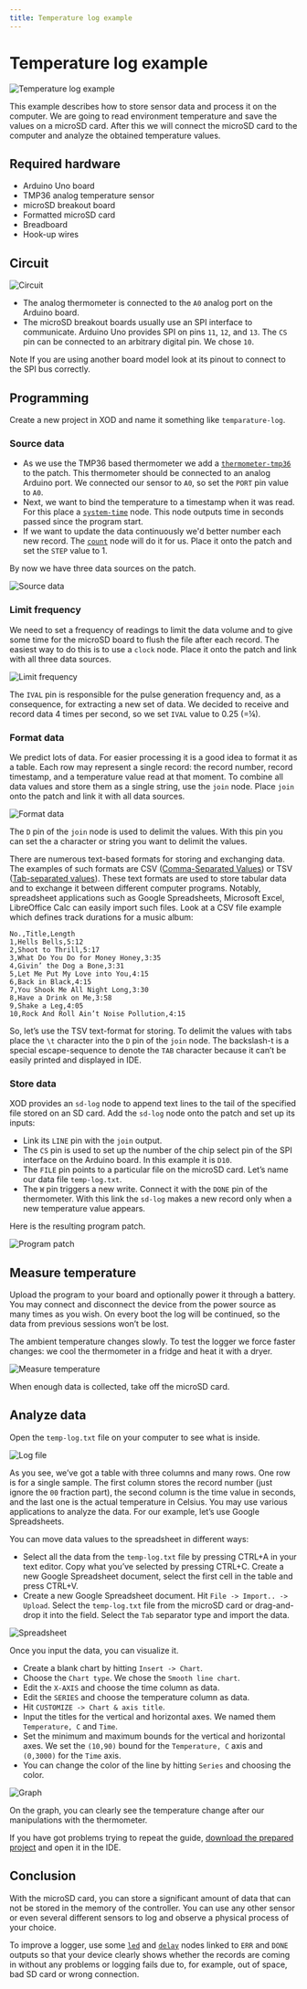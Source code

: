 ```yaml
---
title: Temperature log example
---
```


# Temperature log example

![Temperature log example](./temperature-log-1.jpg)

This example describes how to store sensor data and process it on the computer.
We are going to read environment temperature and save the values on a microSD
card. After this we will connect the microSD card to the computer and analyze
the obtained temperature values.

## Required hardware

- Arduino Uno board
- TMP36 analog temperature sensor
- microSD breakout board
- Formatted microSD card
- Breadboard
- Hook-up wires

## Circuit

![Circuit](./circuit.fz.png)

- The analog thermometer is connected to the `A0` analog port on the Arduino
  board.
- The microSD breakout boards usually use an SPI interface to communicate.
  Arduino Uno provides SPI on pins `11`, `12`, and `13`. The `CS` pin can be
  connected to an arbitrary digital pin. We chose `10`.

<div class="ui segment note">
<span class="ui ribbon label">Note</span>
If you are using another board model look at its pinout to connect to the SPI bus correctly.
</div>

## Programming

Create a new project in XOD and name it something like `temparature-log`.

### Source data

- As we use the TMP36 based thermometer we add a
  [`thermometer-tmp36`](https://xod.io/libs/xod/common-hardware/thermometer-tmp36/)
  to the patch. This thermometer should be connected to an analog Arduino port.
  We connected our sensor to `A0`, so set the `PORT` pin value to `A0`.
- Next, we want to bind the temperature to a timestamp when it was read. For
  this place a [`system-time`](https://xod.io/libs/xod/core/system-time) node.
  This node outputs time in seconds passed since the program start.
- If we want to update the data continuously we'd better number each new record.
  The [`count`](https://xod.io/libs/xod/core/count) node will do it for us.
  Place it onto the patch and set the `STEP` value to 1.

By now we have three data sources on the patch.

![Source data](./sdcard-temp.step1.patch.png)

### Limit frequency

We need to set a frequency of readings to limit the data volume and to give some
time for the microSD board to flush the file after each record. The easiest way
to do this is to use a `clock` node. Place it onto the patch and link with all
three data sources.

![Limit frequency](./sdcard-temp.step2.patch.png)

The `IVAL` pin is responsible for the pulse generation frequency and, as a
consequence, for extracting a new set of data. We decided to receive and record
data 4 times per second, so we set `IVAL` value to 0.25 (=¼).

### Format data

We predict lots of data. For easier processing it is a good idea to format it as
a table. Each row may represent a single record: the record number, record
timestamp, and a temperature value read at that moment. To combine all data
values and store them as a single string, use the `join` node. Place `join` onto
the patch and link it with all data sources.

![Format data](./sdcard-temp.step3.patch.png)

The `D` pin of the `join` node is used to delimit the values. With this pin you
can set the a character or string you want to delimit the values.

There are numerous text-based formats for storing and exchanging data. The
examples of such formats are CSV
([Comma-Separated Values](https://en.wikipedia.org/wiki/Comma-separated_values))
or TSV
([Tab-separated values](https://en.wikipedia.org/wiki/Tab-separated_values)).
These text formats are used to store tabular data and to exchange it between
different computer programs. Notably, spreadsheet applications such as Google
Spreadsheets, Microsoft Excel, LibreOffice Calc can easily import such files.
Look at a CSV file example which defines track durations for a music album:

```
No.,Title,Length
1,Hells Bells,5:12
2,Shoot to Thrill,5:17
3,What Do You Do for Money Honey,3:35
4,Givin’ the Dog a Bone,3:31
5,Let Me Put My Love into You,4:15
6,Back in Black,4:15
7,You Shook Me All Night Long,3:30
8,Have a Drink on Me,3:58
9,Shake a Leg,4:05
10,Rock And Roll Ain’t Noise Pollution,4:15
```

So, let’s use the TSV text-format for storing. To delimit the values with tabs
place the `\t` character into the `D` pin of the `join` node. The backslash-t is
a special escape-sequence to denote the `TAB` character because it can’t be
easily printed and displayed in IDE.

### Store data

XOD provides an `sd-log` node to append text lines to the tail of the specified
file stored on an SD card. Add the `sd-log` node onto the patch and set up its
inputs:

- Link its `LINE` pin with the `join` output.
- The `CS` pin is used to set up the number of the chip select pin of the SPI
  interface on the Arduino board. In this example it is `D10`.
- The `FILE` pin points to a particular file on the microSD card. Let’s name our
  data file `temp-log.txt`.
- The `W` pin triggers a new write. Connect it with the `DONE` pin of the
  thermometer. With this link the `sd-log` makes a new record only when a new
  temperature value appears.

Here is the resulting program patch.

![Program patch](./sdcard-temp.patch.png)

## Measure temperature

Upload the program to your board and optionally power it through a battery. You
may connect and disconnect the device from the power source as many times as you
wish. On every boot the log will be continued, so the data from previous
sessions won’t be lost.

The ambient temperature changes slowly. To test the logger we force faster
changes: we cool the thermometer in a fridge and heat it with a dryer.

![Measure temperature](./temperature-log-2.jpg)

When enough data is collected, take off the microSD card.

## Analyze data

Open the `temp-log.txt` file on your computer to see what is inside.

![Log file](./analyze-log-1.png)

As you see, we’ve got a table with three columns and many rows. One row is for a
single sample. The first column stores the record number (just ignore the `00`
fraction part), the second column is the time value in seconds, and the last one
is the actual temperature in Celsius. You may use various applications to
analyze the data. For our example, let’s use Google Spreadsheets.

You can move data values to the spreadsheet in different ways:

- Select all the data from the `temp-log.txt` file by pressing CTRL+A in your
  text editor. Copy what you’ve selected by pressing CTRL+C. Create a new Google
  Spreadsheet document, select the first cell in the table and press CTRL+V.
- Create a new Google Spreadsheet document. Hit `File -> Import.. -> Upload`.
  Select the `temp-log.txt` file from the microSD card or drag-and-drop it into
  the field. Select the `Tab` separator type and import the data.

![Spreadsheet](./analyze-log-2.png)

Once you input the data, you can visualize it.

- Create a blank chart by hitting `Insert -> Chart`.
- Choose the `Chart type`. We chose the `Smooth line chart`.
- Edit the `X-AXIS` and choose the time column as data.
- Edit the `SERIES` and choose the temperature column as data.
- Hit `CUSTOMIZE -> Chart & axis title`.
- Input the titles for the vertical and horizontal axes. We named them
  `Temperature, C` and `Time`.
- Set the minimum and maximum bounds for the vertical and horizontal axes. We
  set the `(10,90)` bound for the `Temperature, C` axis and `(0,3000)` for the
  `Time` axis.
- You can change the color of the line by hitting `Series` and choosing the
  color.

![Graph](./analyze-log-3.png)

On the graph, you can clearly see the temperature change after our manipulations
with the thermometer.

If you have got problems trying to repeat the guide,
[download the prepared project](./sdcard-temp-prepared.xodball) and open it in
the IDE.

## Conclusion

With the microSD card, you can store a significant amount of data that can not
be stored in the memory of the controller. You can use any other sensor or even
several different sensors to log and observe a physical process of your choice.

To improve a logger, use some
[`led`](https://xod.io/libs/xod/common-hardware/led/) and
[`delay`](https://xod.io/libs/xod/core/delay) nodes linked to `ERR` and `DONE`
outputs so that your device clearly shows whether the records are coming in
without any problems or logging fails due to, for example, out of space, bad SD
card or wrong connection.
